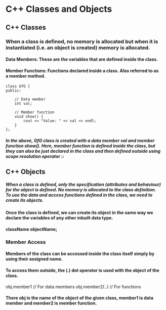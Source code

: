 # C++ Classes and Objects

## C++ Classes

### When a class is defined, no memory is allocated but when it is instantiated (i.e. an object is created) memory is allocated.

#### Data Members: These are the variables that are defined inside the class.
#### Member Functions: Functions declared inside a class. Also referred to as a member method.

    class GfG {
    public:

        // Data member
        int val;
        
        // Member function
        void show() {
            cout << "Value: " << val << endl;
        }
    };


##### In the above, GfG class is created with a data member val and member function show(). Here, member function is defined inside the class, but they can also be just declared in the class and then defined outside using scope resolution operator ::



## C++ Objects

##### When a class is defined, only the specification (attributes and behaviour) for the object is defined. No memory is allocated to the class definition. To use the data and access functions defined in the class, we need to create its objects.


#### Once the class is defined, we can create its object in the same way we declare the variables of any other inbuilt data type.
#### className objectName;


### Member Access
#### Members of the class can be accessed inside the class itself simply by using their assigned name.

#### To access them outside, the (.) dot operator is used with the object of the class.


obj.member1 // For data members
obj.member2(..) // For functions
#### There obj is the name of the object of the given class, member1 is data member and member2 is member function.